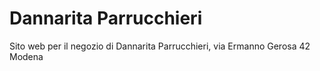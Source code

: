 # Dannarita Parrucchieri

Sito web per il negozio di Dannarita Parrucchieri, via Ermanno Gerosa 42 Modena
